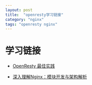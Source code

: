 ```yaml
---
layout: post
title:  "openresty学习链接"
category: "nginx"
tags: "openresty nginx"
---
```


# 学习链接

- [OpenResty 最佳实践](https://moonbingbing.gitbooks.io/openresty-best-practices/content/index.html)

- [深入理解Nginx：模块开发与架构解析](https://www.nli.cn/read/ngix-mob/part0002.html)
